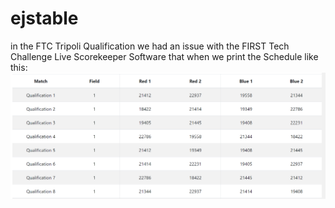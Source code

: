 # ejstable
in the FTC Tripoli Qualification  we had an issue with the FIRST Tech Challenge Live Scorekeeper Software that when we print the Schedule like this:
![FTCLiveScreenShot](./images/FTCLiveScreenShot.png)
